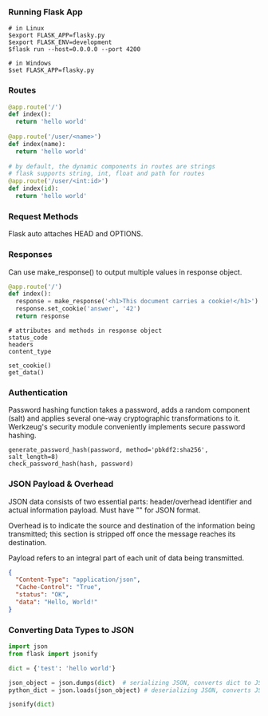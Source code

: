 ### Running Flask App

```
# in Linux
$export FLASK_APP=flasky.py
$export FLASK_ENV=development
$flask run --host=0.0.0.0 --port 4200

# in Windows
$set FLASK_APP=flasky.py
```

### Routes

```py
@app.route('/')
def index():
  return 'hello world'
 
@app.route('/user/<name>')
def index(name):
  return 'hello world'
 
# by default, the dynamic components in routes are strings
# flask supports string, int, float and path for routes
@app.route('/user/<int:id>')
def index(id):
  return 'hello world'
```

### Request Methods

Flask auto attaches HEAD and OPTIONS.

### Responses

Can use make_response() to output multiple values in response object.

```python
@app.route('/')
def index():
  response = make_response('<h1>This document carries a cookie!</h1>')
  response.set_cookie('answer', '42')
  return response
```

```
# attributes and methods in response object
status_code
headers
content_type

set_cookie()
get_data()
```

### Authentication

Password hashing function takes a password, adds a random component (salt) and applies several one-way cryptographic transformations to it. Werkzeug's security module conveniently implements secure password hashing.

```
generate_password_hash(password, method='pbkdf2:sha256', salt_length=8)
check_password_hash(hash, password)
```

### JSON Payload & Overhead

JSON data consists of two essential parts: header/overhead identifier and actual information payload. Must have "" for JSON format.

Overhead is to indicate the source and destination of the information being transmitted; this section is stripped off once the message reaches its destination.

Payload refers to an integral part of each unit of data being transmitted.

```json
{
  "Content-Type": "application/json",
  "Cache-Control": "True",
  "status": "OK",
  "data": "Hello, World!"
}
```

### Converting Data Types to JSON

```python
import json
from flask import jsonify

dict = {'test': 'hello world'}

json_object = json.dumps(dict)  # serializing JSON, converts dict to JSON
python_dict = json.loads(json_object) # deserializing JSON, converts JSON to dict

jsonify(dict)
```
